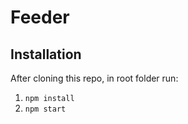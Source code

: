 # Feeder

## Installation

After cloning this repo, in root folder run:

1. `npm install`
2. `npm start`
